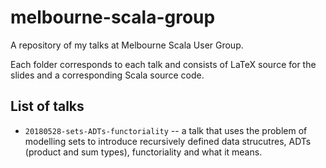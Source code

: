 # melbourne-scala-group
A repository of my talks at Melbourne Scala User Group. 

Each folder corresponds to each talk and consists of LaTeX source for the slides and a corresponding Scala source code.


## List of talks

 - `20180528-sets-ADTs-functoriality` -- a talk that uses the problem of modelling sets to introduce recursively defined data strucutres, ADTs (product and sum types), functoriality and what it means.
